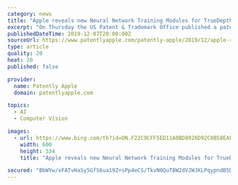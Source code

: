 ```yaml
---
category: news
title: "Apple reveals new Neural Network Training Modules for TrueDepth Camera to allow Partial Face ID Shots & more"
excerpt: "On Thursday the US Patent & Trademark Office published a patent application from Apple that relates to advancing Face ID so as to allow for partial face recognition and allowing Face ID to work better under poor lighting situations. All three of Apple's inventors are part of the company's Machine Learning team. The Problem with Current Face ID ..."
publishedDateTime: 2019-12-07T20:00:00Z
sourceUrl: https://www.patentlyapple.com/patently-apple/2019/12/apple-reveals-new-neural-network-training-modules-for-truedepth-camera-to-allow-partial-face-id-shots-more.html
type: article
quality: 20
heat: 20
published: false

provider:
  name: Patently Apple
  domain: patentlyapple.com

topics:
  - AI
  - Computer Vision

images:
  - url: https://www.bing.com/th?id=ON.F22C9CFF5ED11A0BD8926D92C8B58EAF
    width: 600
    height: 334
    title: "Apple reveals new Neural Network Training Modules for TrueDepth Camera to allow Partial Face ID Shots & more"

secured: "BbWYw/xFATvHaSy5GfS6ua19Z+sPp4eCS/TkvN0QuT8W2dVJWJKLPqypndB5D9Gu2rtDY+vY40L0VeYgBYBoLs178NVyx/xQii8FPWNcCVbvU5VF3BUwp4vj/BJzeHQ8XaSGQidOh7JgaWVVwp20iOpRsCWHRzGCvZcyrUbX8V8LgWHZ9jSRGkbiL0Vjg5sTTDkyuwP/Fw3GNUtpUisOP2IrnFAly5ozmP0BRX77zO5CoifcfhBCkLMJaaLOrW1nV90wtCZBaAkHMmVJN5rxuA==;JOnZwUgszuQ0aNET4l1dnQ=="
---
```


